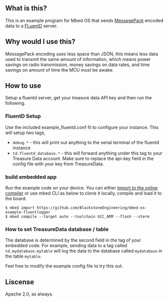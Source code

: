 ## What is this? 
This is an example program for Mbed OS that sends [MessagePack](https://msgpack.org/) encoded data to a [FLuentD](https://www.fluentd.org/) server. 

## Why would I use this? 
MessagePack encoding uses less space than JSON, this means less data used to transmit the same amount of information, which means power savings on radio transmission, money savings on data rates, and time savings on amount of time the MCU must be awake. 

## How to use
Setup a fluentd server, get your treasure data API key and then run the following. 

### FluentD Setup
Use the included example_fluentd.conf fil to configure your instance. This will setup two tags, 
- `debug.*` - this will print out anything to the serial terminal of the fluentd instance
- `td.fluentd_database.*` - this will forward anything under this tag to your Treasure Data account. Make sure to replace the api-key field in the config file with your key from TreasureData. 

### build embedded app
Run the example code on your device. You can either [import to the online compiler](http://os.mbed.com/compiler/?import=https%3A%2F%2Fgithub.com%2FBlackstoneEngineering%2Fmbed-os-example-fluentlogger) or use mbed CLI as below to clone it locally, compile and load it to the board. 

```shell
$ mbed import https://github.com/BlackstoneEngineering/mbed-os-example-fluentlogger 
$ mbed compile --target auto --toolchain GCC_ARM --flash --sterm
```

### How to set TreasureData database / table
The database is determined by the second field in the tag of your embedded code.
For example, sending data to a tag called `td.mydatabase.mytable` will log the data to the database called `mydatabase` in the table `mytable`. 

Feel free to modify the example config file to try this out. 

## Liscense
Apache 2.0, as always. 